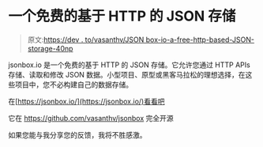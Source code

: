 # 一个免费的基于 HTTP 的 JSON 存储

> 原文:[https://dev . to/vasanthv/JSON box-io-a-free-http-based-JSON-storage-40np](https://dev.to/vasanthv/jsonbox-io-a-free-http-based-json-storage-40np)

jsonbox.io 是一个免费的基于 HTTP 的 JSON 存储。它允许您通过 HTTP APIs 存储、读取和修改 JSON 数据。小型项目、原型或黑客马拉松的理想选择，在这些项目中，您不必构建自己的数据存储。

在[https://jsonbox.io/](https://jsonbox.io/)看看吧

它在 https://github.com/vasanthv/jsonbox 完全开源

如果您能与我分享您的反馈，我将不胜感激。